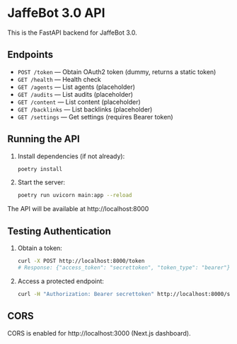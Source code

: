 # JaffeBot 3.0 API

This is the FastAPI backend for JaffeBot 3.0.

## Endpoints

- `POST /token` — Obtain OAuth2 token (dummy, returns a static token)
- `GET /health` — Health check
- `GET /agents` — List agents (placeholder)
- `GET /audits` — List audits (placeholder)
- `GET /content` — List content (placeholder)
- `GET /backlinks` — List backlinks (placeholder)
- `GET /settings` — Get settings (requires Bearer token)

## Running the API

1. Install dependencies (if not already):
   ```sh
   poetry install
   ```
2. Start the server:
   ```sh
   poetry run uvicorn main:app --reload
   ```

The API will be available at http://localhost:8000

## Testing Authentication

1. Obtain a token:
   ```sh
   curl -X POST http://localhost:8000/token
   # Response: {"access_token": "secrettoken", "token_type": "bearer"}
   ```
2. Access a protected endpoint:
   ```sh
   curl -H "Authorization: Bearer secrettoken" http://localhost:8000/settings
   ```

## CORS

CORS is enabled for http://localhost:3000 (Next.js dashboard). 